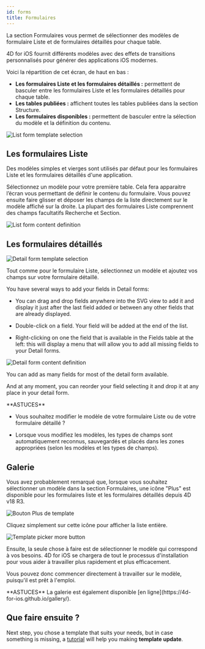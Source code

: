 ```yaml
---
id: forms
title: Formulaires
---
```


La section Formulaires vous permet de sélectionner des modèles de formulaire Liste et de formulaires détaillés pour chaque table.

4D for iOS fournit différents modèles avec des effets de transitions personnalisés pour générer des applications iOS modernes.

Voici la répartition de cet écran, de haut en bas :

* **Les formulaires Liste et les formulaires détaillés :** permettent de basculer entre les formulaires Liste et les formulaires détaillés pour chaque table.
* **Les tables publiées :** affichent toutes les tables publiées dans la section Structure.
* **Les formulaires disponibles :** permettent de basculer entre la sélection du modèle et la définition du contenu.

![List form template selection](assets/fr/project-editor/Forms-section-templates-selection-4D-for-iOS.png)

## Les formulaires Liste

Des modèles simples et vierges sont utilisés par défaut pour les formulaires Liste et les formulaires détaillés d'une application.

Sélectionnez un modèle pour votre première table. Cela fera apparaitre l’écran vous permettant de définir le contenu du formulaire. Vous pouvez ensuite faire glisser et déposer les champs de la liste directement sur le modèle affiché sur la droite. La plupart des formulaires Liste comprennent des champs facultatifs Recherche et Section.

![List form content definition](assets/fr/project-editor/Forms-section-content-definition-4D-for-iOS.png)

## Les formulaires détaillés

![Detail form template selection](assets/fr/project-editor/Forms-section-detail-form-templates-selection-4D-for-iOS.png)

Tout comme pour le formulaire Liste, sélectionnez un modèle et ajoutez vos champs sur votre formulaire détaillé.

You have several ways to add your fields in Detail forms:

* You can drag and drop fields anywhere into the SVG view to add it and display it just after the last field added or between any other fields that are already displayed.

* Double-click on a field. Your field will be added at the end of the list.

* Right-clicking on one the field that is available in the Fields table at the left: this will display a menu that will allow you to add all missing fields to your Detail forms.

![Detail form content definition](assets/fr/project-editor/Forms-section-detail-form-content-definition-4D-for-iOS.png)

You can add as many fields for most of the detail form available.

And at any moment, you can reorder your field selecting it and drop it at any place in your detail form.

<div markdown="1" class = "tips">
**ASTUCES**

* Vous souhaitez modifier le modèle de votre formulaire Liste ou de votre formulaire détaillé ?

* Lorsque vous modifiez les modèles, les types de champs sont automatiquement reconnus, sauvegardés et placés dans les zones appropriées (selon les modèles et les types de champs).
</div>

## Galerie

Vous avez probablement remarqué que, lorsque vous souhaitez sélectionner un modèle dans la section Formulaires, une icône "Plus" est disponible pour les formulaires liste et les formulaires détaillés depuis 4D v18 R3.

![Bouton Plus de template](assets/en/project-editor/Forms-more-button.png)

Cliquez simplement sur cette icône pour afficher la liste entière.

![Template picker more button](assets/en/project-editor/Forms-template-gallery.png)

Ensuite, la seule chose à faire est de sélectionner le modèle qui correspond à vos besoins. 4D for iOS se chargera de tout le processus d'installation pour vous aider à travailler plus rapidement et plus efficacement.

Vous pouvez donc commencer directement à travailler sur le modèle, puisqu'il est prêt à l'emploi.

<div markdown="1" class = "tips">
**ASTUCES**
La galerie est également disponible [en ligne](https://4d-for-ios.github.io/gallery/).
</div>

## Que faire ensuite ?

Next step, you chose a template that suits your needs, but in case something is missing, a [tutorial](gallery-template-update.html) will help you making **template update**.
